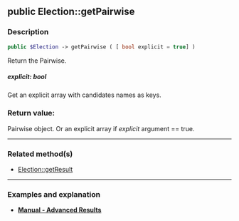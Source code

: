 ## public Election::getPairwise

### Description    

```php
public $Election -> getPairwise ( [ bool explicit = true] )
```

Return the Pairwise.    


##### **explicit:** *bool*   
Get an explicit array with candidates names as keys.    



### Return value:   

Pairwise object. Or an explicit array if _explicit_ argument == true.


---------------------------------------

### Related method(s)      

* [Election::getResult](../Election%20Class/public%20Election--getResult.md)    

---------------------------------------

### Examples and explanation

* **[Manual - Advanced Results](https://github.com/julien-boudry/Condorcet/wiki/II-%23-C.-Result-%23-3.-Advanced-Results-Management)**    

